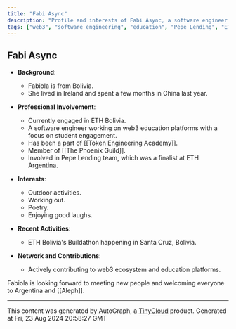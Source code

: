 ```yaml
---
title: "Fabi Async"
description: "Profile and interests of Fabi Async, a software engineer involved in web3 education platforms and a member of The Phoenix Guild."
tags: ["web3", "software engineering", "education", "Pepe Lending", "ETH Bolivia", "The Phoenix Guild", "crypto"]
---
```


## Fabi Async

- **Background**:
  - Fabiola is from Bolivia.
  - She lived in Ireland and spent a few months in China last year.

- **Professional Involvement**:
  - Currently engaged in ETH Bolivia.
  - A software engineer working on web3 education platforms with a focus on student engagement.
  - Has been a part of [[Token Engineering Academy]].
  - Member of [[The Phoenix Guild]].
  - Involved in Pepe Lending team, which was a finalist at ETH Argentina.

- **Interests**:
  - Outdoor activities.
  - Working out.
  - Poetry.
  - Enjoying good laughs.

- **Recent Activities**:
  - ETH Bolivia's Buildathon happening in Santa Cruz, Bolivia.

- **Network and Contributions**:
  - Actively contributing to web3 ecosystem and education platforms.
  
Fabiola is looking forward to meeting new people and welcoming everyone to Argentina and [[Aleph]].

---
This content was generated by AutoGraph, a [TinyCloud](https://tinycloud.xyz/) product.
Generated at Fri, 23 Aug 2024 20:58:27 GMT